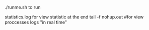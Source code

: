 ./runme.sh to run

statistics.log for view statistic at the end
tail -f nohup.out #for view proccesses logs "in real time"
